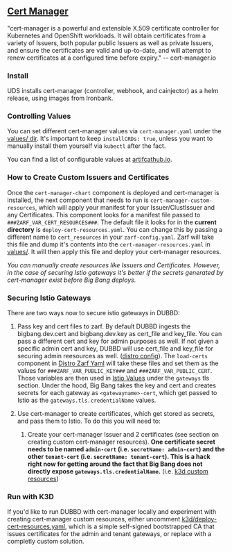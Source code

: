 ## [Cert Manager](https://cert-manager.io/)

"cert-manager is a powerful and extensible X.509 certificate controller for Kubernetes and OpenShift workloads. It will obtain certificates from a variety of Issuers, both popular public Issuers as well as private Issuers, and ensure the certificates are valid and up-to-date, and will attempt to renew certificates at a configured time before expiry." -- cert-manager.io

### Install

UDS installs cert-manager (controller, webhook, and cainjector) as a helm release, using images from Ironbank.

### Controlling Values

You can set different cert-manager values via `cert-manager.yaml` under the [values/ dir](../values/). It's important to keep `installCRDs: true`, unless you want to manually install them yourself via `kubectl` after the fact.

You can find a list of configurable values at [artifcathub.io](https://artifacthub.io/packages/helm/cert-manager/cert-manager).

### How to Create Custom Issuers and Certificates

Once the `cert-manager-chart` component is deployed and cert-manager is installed, the next component that needs to run is `cert-manager-custom-resources`, which will apply your manifest for your Issuer/ClustIssuer and any Certificates. This component looks for a manifest file passed to `###ZARF_VAR_CERT_RESOURCES###`. The default file it looks for in the **current directory** is `deploy-cert-resources.yaml`. You can change this by passing a different name to `cert_resources` in your `zarf-config.yaml`. Zarf will take this file and dump it's contents into the `cert-manager-resources.yaml` in [values/](../values/cert-manager-resources.yaml). It will then apply this file and deploy your cert-manager resources.

_You can manually create resources like Issuers and Certificates. However, in the case of securing Istio gateways it's better if the secrets generated by cert-manager exist before Big Bang deploys._

### Securing Istio Gateways

There are two ways now to secure istio gateways in DUBBD:

1. Pass key and cert files to zarf. By default DUBBD ingests the bigbang.dev.cert and bigbang.dev.key as cert_file and key_file. You can pass a different cert and key for admin purposes as well. If not given a specific admin cert and key, DUBBD will use cert_file and key_file for securing admin reesources as well. ([distro config](../defense-unicorns-distro/zarf.yaml)). The `load-certs` component in [Distro Zarf Yaml](../defense-unicorns-distro/zarf.yaml) will take these files and set them as the values for `###ZARF_VAR_PUBLIC_KEY###` and `###ZARF_VAR_PUBLIC_CERT`. Those variables are then used in [Istio Values](../values/istio.yaml) under the `gateways` tls section. Under the hood, Big Bang takes the key and cert and creates secrets for each gateway as `<gatewayname>-cert`, which get passed to Istio as the `gateways.tls.credentialName` values.

2. Use cert-manager to create certificates, which get stored as secrets, and pass them to Istio. To do this you will need to:
   1. Create your cert-manager Issuer and 2 certificates (see section on creating custom cert-manager resources). **One certificate secret needs to be named `admin-cert` (i.e. `secretName: admin-cert`) and the other `tenant-cert` (i.e. `secretName: tenant-cert`). This is a hack right now for getting around the fact that Big Bang does not directly expose `gateways.tls.credentialName`.** (i.e. [k3d custom resources](../k3d/deploy-cert-resources.yaml#L42))


### Run with K3D

If you'd like to run DUBBD with cert-manager locally and experiment with creating cert-manager custom resources, either uncomment [k3d/deploy-cert-resources.yaml](../k3d/deploy-cert-resources.yaml), which is a simple self-signed bootstrapped CA that issues certificates for the admin and tenant gateways, or replace with a completly custom solution.
